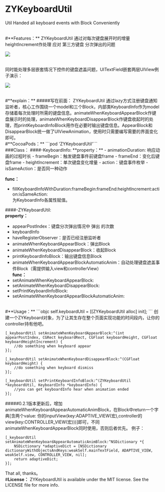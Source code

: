 # ZYKeyboardUtil
Util Handed all keyboard events with Block Conveniently


<br>
#**Features：**
ZYKeyboardUtil 通过对每次键盘展开时的增量heightIncrement作处理 应对 第三方键盘 分次弹出的问题

![](https://raw.githubusercontent.com/liuzhiyi1992/ZYKeyboardUtil/master/ZYKeyboardUtil/DisplayFile/demo_1.jpg)


<br>
同时能处理多层嵌套情况下控件的键盘遮盖问题，UITextField嵌套两层UIView例子演示：

![](https://raw.githubusercontent.com/liuzhiyi1992/ZYKeyboardUtil/master/ZYKeyboardUtil/DisplayFile/keyboardUtil.gif)

<br>
#**explain：**
#####写在前面：
ZYKeyboardUtil 通过lazy方式注册键盘通知监听者，核心工作围绕一个model和三个Block，内部类KeyboardInfo作为model存储着每次处理时所需的键盘信息。animateWhenKeyboardAppearBlock作键盘展示时的处理，animateWhenKeyboardDisappearBlock作键盘收起时的处理，而printKeyboardInfoBlock用作在必要时输出键盘信息。AppearBlock和DisappearBlock统一做了UIViewAnimation，使用时只需要编写需要的界面变化即可。
  
<br>
#**CocoaPods：**  
```pod 'ZYKeyboardUtil'```  

<br>
###Class：
####-KeyboardInfo:
**property：**  
- animationDuration:  响应动画的过程时长  
- frameBegin：触发键盘事件前键盘frame  
- frameEnd：变化后键盘frame  
- heightIncrement：单次键盘变化增量  
- action：键盘事件枚举  
- isSameAction：是否同一种动作    

**func：**  
- fillKeyboardInfoWithDuration:frameBegin:frameEnd:heightIncrement:action:isSameAction:    
为KeyboardInfo各属性赋值。  

####-ZYKeyboardUtil:  
**property：**  
- appearPostIndex：键盘分次弹出情况中 弹出 的次数
- keyboardInfo  
- haveRegisterObserver：是否已经注册监听者  
- animateWhenKeyboardAppearBlock：弹出Block  
- animateWhenKeyboardDisappearBlock：收起Block  
- printKeyboardInfoBlock：输出键盘信息Block    
- animateWhenKeyboardAppearBlockAutomaticAnim：自动处理键盘遮盖事件Block（需提供输入view和controllerView）  
**func：**  
- setAnimateWhenKeyboardAppearBlock:    
- setAnimateWhenKeyboardDisappearBlock:  
- setPrintKeyboardInfoBlock:    
- setAnimateWhenKeyboardAppearBlockAutomaticAnim:
<br>
#**Usage：**  
```objc
self.keyboardUtil = [[ZYKeyboardUtil alloc] init];
```  
创建一个ZYKeyboard对象，为了让其生存在整个页面实现功能的时间段内，让你的controller持有他吧。

```objc
[_keyboardUtil setAnimateWhenKeyboardAppearBlock:^(int appearPostIndex, CGRect keyboardRect, CGFloat keyboardHeight, CGFloat keyboardHeightIncrement) {
    //do something when keyboard appear
}];

[_keyboardUtil setAnimateWhenKeyboardDisappearBlock:^(CGFloat keyboardHeight) {
    //do something when keyboard dismiss
}];

[_keyboardUtil setPrintKeyboardInfoBlock:^(ZYKeyboardUtil *keyboardUtil, KeyboardInfo *keyboardInfo) {
    //you can get keyboardInfo hear when animation ended
}];
```  
#####0.2.1版本更新后，增加animateWhenKeyboardAppearAutomaticAnimBlock，在Block中return一个字典[含两个value: 你的inputView(key:ADAPTIVE_VIEW(宏),controller的view(key:CONTROLLER_VIEW(宏)))]即可，不同animateWhenKeyboardAppearBlock同时使用，否则后者优先。   例子：
```objc
[_keyboardUtil setAnimateWhenKeyboardAppearAutomaticAnimBlock:^NSDictionary *{
    NSDictionary *adaptiveDict = [NSDictionary dictionaryWithObjectsAndKeys:weakSelf.mainTextField, ADAPTIVE_VIEW, weakSelf.view, CONTROLLER_VIEW, nil];
    return adaptiveDict;
}];
```

That all, thanks。
<br>
#**License：** 
ZYKeyboardUtil is available under the MIT license. See the LICENSE file for more info.
